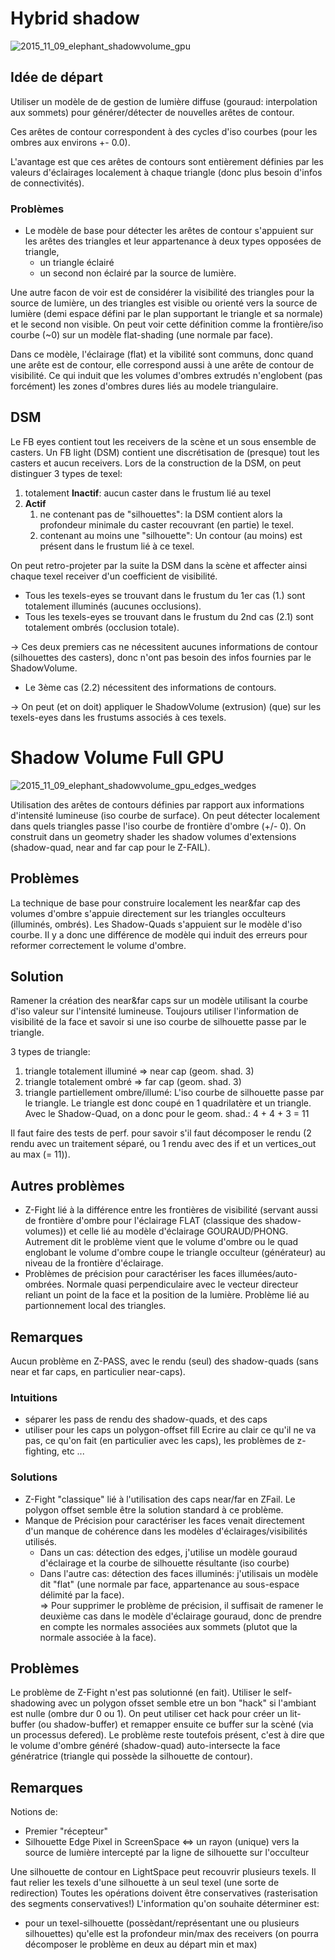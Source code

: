 # Hybrid shadow
![2015_11_09_elephant_shadowvolume_gpu](https://raw.githubusercontent.com/yoyonel/bablib_projects/master/projects/prog/shadow_projects/hybrid_shadow/screenshots/2015_11_09_elephant_shadowvolume_gpu.png)
## Idée de départ
Utiliser un modèle de de gestion de lumière diffuse (gouraud: interpolation aux sommets) pour générer/détecter de nouvelles arêtes de contour.

Ces arêtes de contour correspondent à des cycles d'iso courbes (pour les ombres aux environs +- 0.0).

L'avantage est que ces arêtes de contours sont entièrement définies par les valeurs d'éclairages localement à chaque triangle (donc plus besoin d'infos de connectivités).

### Problèmes
- Le modèle de base pour détecter les arêtes de contour s'appuient sur les arêtes des triangles et leur appartenance à deux types opposées de triangle,
	- un triangle éclairé
	- un second non éclairé par la source de lumière.

Une autre facon de voir est de considérer la visibilité des triangles pour la source de lumière, un des triangles est visible ou orienté vers la source de lumière (demi espace défini par le plan supportant le triangle et sa normale) et le second non visible.
On peut voir cette définition comme la frontière/iso courbe (~0) sur un modèle flat-shading (une normale par face).

Dans ce modèle, l'éclairage (flat) et la vibilité sont communs, donc quand une arête est de contour, elle correspond aussi à une arête de contour de visibilité.
Ce qui induit que les volumes d'ombres extrudés n'englobent (pas forcément) les zones d'ombres dures liés au modele triangulaire.

## DSM
Le FB eyes contient tout les receivers de la scène et un sous ensemble de casters.
Un FB light (DSM) contient une discrétisation de (presque) tout les casters et aucun receivers.
Lors de la construction de la DSM, on peut distinguer 3 types de texel:
1. totalement **Inactif**: aucun caster dans le frustum lié au texel
2. **Actif**
	1. ne contenant pas de "silhouettes": la DSM contient alors la profondeur minimale du caster recouvrant (en partie) le texel.
	2. contenant au moins une "silhouette": Un contour (au moins) est présent dans le frustum lié à ce texel.

On peut retro-projeter par la suite la DSM dans la scène et affecter ainsi chaque texel receiver d'un coefficient de visibilité.
- Tous les texels-eyes se trouvant dans le frustum du 1er cas (1.) sont totalement illuminés (aucunes occlusions).
- Tous les texels-eyes se trouvant dans le frustum du 2nd cas (2.1) sont totalement ombrés (occlusion totale).

-> Ces deux premiers cas ne nécessitent aucunes informations de contour (silhouettes des casters), donc n'ont pas besoin des infos fournies par le ShadowVolume.

- Le 3ème cas (2.2) nécessitent des informations de contours.

-> On peut (et on doit) appliquer le ShadowVolume (extrusion) (que) sur les texels-eyes dans les frustums associés à ces texels.


# Shadow Volume Full GPU
![2015_11_09_elephant_shadowvolume_gpu_edges_wedges](https://raw.githubusercontent.com/yoyonel/bablib_projects/master/projects/prog/shadow_projects/hybrid_shadow/screenshots/2015_11_09_elephant_shadowvolume_gpu_edges_wedges.png)

Utilisation des arêtes de contours définies par rapport aux informations d'intensité lumineuse (iso courbe de surface).
On peut détecter localement dans quels triangles passe l'iso courbe de frontière d'ombre (+/- 0).
On construit dans un geometry shader les shadow volumes d'extensions (shadow-quad, near and far cap pour le Z-FAIL).

## Problèmes
La technique de base pour construire localement les near&far cap des volumes d'ombre s'appuie directement sur les triangles occulteurs (illuminés, ombrés).
Les Shadow-Quads s'appuient sur le modèle d'iso courbe.
Il y a donc une différence de modèle qui induit des erreurs pour reformer correctement le volume d'ombre.

## Solution
Ramener la création des near&far caps sur un modèle utilisant la courbe d'iso valeur sur l'intensité lumineuse.
Toujours utiliser l'information de visibilité de la face et savoir si une iso courbe de silhouette passe par le triangle.

3 types de triangle:
  1. triangle totalement illuminé    => near cap (geom. shad. 3)
  2. triangle totalement ombré       => far cap (geom. shad. 3)
  3. triangle partiellement ombre/illumé: L'iso courbe de silhouette passe par le triangle. Le triangle est donc coupé en 1 quadrilatère et un triangle. Avec le Shadow-Quad, on a donc pour le geom. shad.: 4 + 4 + 3 = 11

Il faut faire des tests de perf. pour savoir s'il faut décomposer le rendu (2 rendu avec un traitement séparé, ou 1 rendu avec des if et un vertices_out au max (= 11)).

## Autres problèmes
- Z-Fight lié à la différence entre les frontières de visibilité (servant aussi de frontière d'ombre pour l'éclairage FLAT (classique des shadow-volumes)) et celle lié au modèle d'éclairage GOURAUD/PHONG. Autrement dit le problème vient que le volume d'ombre ou le quad englobant le volume d'ombre coupe le triangle occulteur (générateur) au niveau de la frontière d'éclairage.
- Problèmes de précision pour caractériser les faces illumées/auto-ombrées. Normale quasi perpendiculaire avec le vecteur directeur reliant un point de la face et la position de la lumière. Problème lié au partionnement local des triangles.

## Remarques
Aucun problème en Z-PASS, avec le rendu (seul) des shadow-quads (sans near et far caps, en particulier near-caps).

### Intuitions
- séparer les pass de rendu des shadow-quads, et des caps
- utiliser pour les caps un polygon-offset fill
Ecrire au clair ce qu'il ne va pas, ce qu'on fait (en particulier avec les caps), les problèmes de z-fighting, etc ...

### Solutions
- Z-Fight "classique" lié à l'utilisation des caps near/far en ZFail. Le polygon offset semble être la solution standard à ce problème.
- Manque de Précision pour caractériser les faces venait directement d'un manque de cohérence dans les modèles d'éclairages/visibilités utilisés.  
	- Dans un cas: détection des edges, j'utilise un modèle gouraud d'éclairage et la courbe de silhouette résultante (iso courbe)
	- Dans l'autre cas: détection des faces illuminés: j'utilisais un modèle dit "flat" (une normale par face, appartenance au sous-espace délimité par la face).  
=> Pour supprimer le problème de précision, il suffisait de ramener le deuxième cas dans le modèle d'éclairage gouraud, donc de prendre en compte les normales associées aux sommets (plutot que la normale associée à la face).

## Problèmes

Le problème de Z-Fight n'est pas solutionné (en fait).
Utiliser le self-shadowing avec un polygon ofsset semble etre un bon "hack" si l'ambiant est nulle (ombre dur 0 ou 1).
On peut utiliser cet hack pour créer un lit-buffer (ou shadow-buffer) et remapper ensuite ce buffer sur la scèné (via un processus defered).
Le problème reste toutefois présent, c'est à dire que le volume d'ombre généré (shadow-quad) auto-intersecte la face génératrice (triangle qui possède la silhouette de contour).

## Remarques
Notions de:
  - Premier "récepteur"
  - Silhouette Edge Pixel in ScreenSpace <=> un rayon (unique) vers la source de lumière intercepté par la ligne de silhouette sur l'occulteur

Une silhouette de contour en LightSpace peut recouvrir plusieurs texels.
Il faut relier les texels d'une silhouette à un seul texel (une sorte de redirection)
Toutes les opérations doivent être conservatives (rasterisation des segments conservatives!)
L'information qu'on souhaite déterminer est:
  - pour un texel-silhouette (possèdant/représentant une ou plusieurs silhouettes) qu'elle est la profondeur min/max des receivers (on pourra décomposer le problème en deux au départ min et max)
